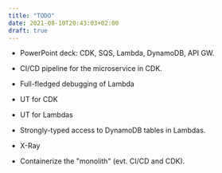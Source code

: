```yaml
---
title: "TODO"
date: 2021-08-10T20:43:03+02:00
draft: true
---
```


* PowerPoint deck: CDK, SQS, Lambda, DynamoDB, API GW.

* CI/CD pipeline for the microservice in CDK.

* Full-fledged debugging of Lambda

* UT for CDK

* UT for Lambdas

* Strongly-typed access to DynamoDB tables in Lambdas.

* X-Ray

* Containerize the "monolith" (evt. CI/CD and CDK).
